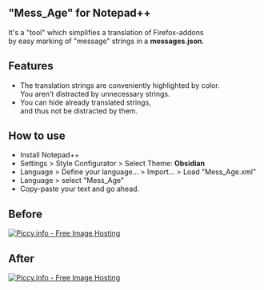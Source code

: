 ## "Mess_Age" for Notepad++
It's a "tool" which simplifies a translation of Firefox-addons<br>
by easy marking of "message" strings in a **messages.json**.
## Features
- The translation strings are conveniently highlighted by color.<br>
You aren't distracted by unnecessary strings.
- You can hide already translated strings,<br>
and thus not be distracted by them.
## How to use
- Install Notepad++
- Settings > Style Configurator > Select Theme: **Obsidian**
- Language > Define your language... > Import... > Load "Mess_Age.xml"
- Language > select "Mess_Age"
- Copy-paste your text and go ahead.
## Before
<a href="http://piccy.info/view3/12363640/53bd1030e4e09221e8c620ffbe93c2c5/orig/" target="_blank"><img src="http://i.piccy.info/i9/a5085bb22e957b3406746523d399e77e/1527372218/58908/1246306/before_min_800.jpg" alt="Piccy.info - Free Image Hosting" border="0" /></a><a href="http://i.piccy.info/a3c/2018-05-26-22-03/i9-12363640/777x549-r" target="_blank"><img src="http://i.piccy.info/a3/2018-05-26-22-03/i9-12363640/777x549-r/i.gif" alt="" border="0" /></a>
## After
<a href="http://piccy.info/view3/12363639/05245b75ce1afdc985a1cbf83e6d2c26/orig/" target="_blank"><img src="http://i.piccy.info/i9/a97030ce60960a58eed814a7092a0e3a/1527372155/46368/1246306/after_min_800.jpg" alt="Piccy.info - Free Image Hosting" border="0" /></a><a href="http://i.piccy.info/a3c/2018-05-26-22-02/i9-12363639/777x549-r" target="_blank"><img src="http://i.piccy.info/a3/2018-05-26-22-02/i9-12363639/777x549-r/i.gif" alt="" border="0" /></a>
